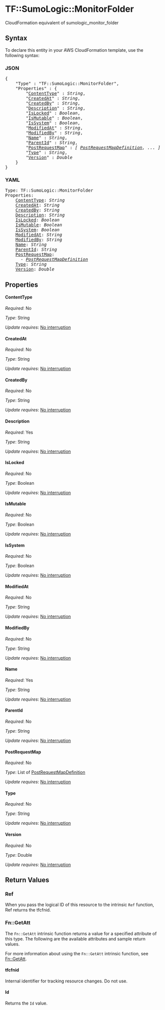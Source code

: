# TF::SumoLogic::MonitorFolder

CloudFormation equivalent of sumologic_monitor_folder

## Syntax

To declare this entity in your AWS CloudFormation template, use the following syntax:

### JSON

<pre>
{
    "Type" : "TF::SumoLogic::MonitorFolder",
    "Properties" : {
        "<a href="#contenttype" title="ContentType">ContentType</a>" : <i>String</i>,
        "<a href="#createdat" title="CreatedAt">CreatedAt</a>" : <i>String</i>,
        "<a href="#createdby" title="CreatedBy">CreatedBy</a>" : <i>String</i>,
        "<a href="#description" title="Description">Description</a>" : <i>String</i>,
        "<a href="#islocked" title="IsLocked">IsLocked</a>" : <i>Boolean</i>,
        "<a href="#ismutable" title="IsMutable">IsMutable</a>" : <i>Boolean</i>,
        "<a href="#issystem" title="IsSystem">IsSystem</a>" : <i>Boolean</i>,
        "<a href="#modifiedat" title="ModifiedAt">ModifiedAt</a>" : <i>String</i>,
        "<a href="#modifiedby" title="ModifiedBy">ModifiedBy</a>" : <i>String</i>,
        "<a href="#name" title="Name">Name</a>" : <i>String</i>,
        "<a href="#parentid" title="ParentId">ParentId</a>" : <i>String</i>,
        "<a href="#postrequestmap" title="PostRequestMap">PostRequestMap</a>" : <i>[ <a href="postrequestmapdefinition.md">PostRequestMapDefinition</a>, ... ]</i>,
        "<a href="#type" title="Type">Type</a>" : <i>String</i>,
        "<a href="#version" title="Version">Version</a>" : <i>Double</i>
    }
}
</pre>

### YAML

<pre>
Type: TF::SumoLogic::MonitorFolder
Properties:
    <a href="#contenttype" title="ContentType">ContentType</a>: <i>String</i>
    <a href="#createdat" title="CreatedAt">CreatedAt</a>: <i>String</i>
    <a href="#createdby" title="CreatedBy">CreatedBy</a>: <i>String</i>
    <a href="#description" title="Description">Description</a>: <i>String</i>
    <a href="#islocked" title="IsLocked">IsLocked</a>: <i>Boolean</i>
    <a href="#ismutable" title="IsMutable">IsMutable</a>: <i>Boolean</i>
    <a href="#issystem" title="IsSystem">IsSystem</a>: <i>Boolean</i>
    <a href="#modifiedat" title="ModifiedAt">ModifiedAt</a>: <i>String</i>
    <a href="#modifiedby" title="ModifiedBy">ModifiedBy</a>: <i>String</i>
    <a href="#name" title="Name">Name</a>: <i>String</i>
    <a href="#parentid" title="ParentId">ParentId</a>: <i>String</i>
    <a href="#postrequestmap" title="PostRequestMap">PostRequestMap</a>: <i>
      - <a href="postrequestmapdefinition.md">PostRequestMapDefinition</a></i>
    <a href="#type" title="Type">Type</a>: <i>String</i>
    <a href="#version" title="Version">Version</a>: <i>Double</i>
</pre>

## Properties

#### ContentType

_Required_: No

_Type_: String

_Update requires_: [No interruption](https://docs.aws.amazon.com/AWSCloudFormation/latest/UserGuide/using-cfn-updating-stacks-update-behaviors.html#update-no-interrupt)

#### CreatedAt

_Required_: No

_Type_: String

_Update requires_: [No interruption](https://docs.aws.amazon.com/AWSCloudFormation/latest/UserGuide/using-cfn-updating-stacks-update-behaviors.html#update-no-interrupt)

#### CreatedBy

_Required_: No

_Type_: String

_Update requires_: [No interruption](https://docs.aws.amazon.com/AWSCloudFormation/latest/UserGuide/using-cfn-updating-stacks-update-behaviors.html#update-no-interrupt)

#### Description

_Required_: Yes

_Type_: String

_Update requires_: [No interruption](https://docs.aws.amazon.com/AWSCloudFormation/latest/UserGuide/using-cfn-updating-stacks-update-behaviors.html#update-no-interrupt)

#### IsLocked

_Required_: No

_Type_: Boolean

_Update requires_: [No interruption](https://docs.aws.amazon.com/AWSCloudFormation/latest/UserGuide/using-cfn-updating-stacks-update-behaviors.html#update-no-interrupt)

#### IsMutable

_Required_: No

_Type_: Boolean

_Update requires_: [No interruption](https://docs.aws.amazon.com/AWSCloudFormation/latest/UserGuide/using-cfn-updating-stacks-update-behaviors.html#update-no-interrupt)

#### IsSystem

_Required_: No

_Type_: Boolean

_Update requires_: [No interruption](https://docs.aws.amazon.com/AWSCloudFormation/latest/UserGuide/using-cfn-updating-stacks-update-behaviors.html#update-no-interrupt)

#### ModifiedAt

_Required_: No

_Type_: String

_Update requires_: [No interruption](https://docs.aws.amazon.com/AWSCloudFormation/latest/UserGuide/using-cfn-updating-stacks-update-behaviors.html#update-no-interrupt)

#### ModifiedBy

_Required_: No

_Type_: String

_Update requires_: [No interruption](https://docs.aws.amazon.com/AWSCloudFormation/latest/UserGuide/using-cfn-updating-stacks-update-behaviors.html#update-no-interrupt)

#### Name

_Required_: Yes

_Type_: String

_Update requires_: [No interruption](https://docs.aws.amazon.com/AWSCloudFormation/latest/UserGuide/using-cfn-updating-stacks-update-behaviors.html#update-no-interrupt)

#### ParentId

_Required_: No

_Type_: String

_Update requires_: [No interruption](https://docs.aws.amazon.com/AWSCloudFormation/latest/UserGuide/using-cfn-updating-stacks-update-behaviors.html#update-no-interrupt)

#### PostRequestMap

_Required_: No

_Type_: List of <a href="postrequestmapdefinition.md">PostRequestMapDefinition</a>

_Update requires_: [No interruption](https://docs.aws.amazon.com/AWSCloudFormation/latest/UserGuide/using-cfn-updating-stacks-update-behaviors.html#update-no-interrupt)

#### Type

_Required_: No

_Type_: String

_Update requires_: [No interruption](https://docs.aws.amazon.com/AWSCloudFormation/latest/UserGuide/using-cfn-updating-stacks-update-behaviors.html#update-no-interrupt)

#### Version

_Required_: No

_Type_: Double

_Update requires_: [No interruption](https://docs.aws.amazon.com/AWSCloudFormation/latest/UserGuide/using-cfn-updating-stacks-update-behaviors.html#update-no-interrupt)

## Return Values

### Ref

When you pass the logical ID of this resource to the intrinsic `Ref` function, Ref returns the tfcfnid.

### Fn::GetAtt

The `Fn::GetAtt` intrinsic function returns a value for a specified attribute of this type. The following are the available attributes and sample return values.

For more information about using the `Fn::GetAtt` intrinsic function, see [Fn::GetAtt](https://docs.aws.amazon.com/AWSCloudFormation/latest/UserGuide/intrinsic-function-reference-getatt.html).

#### tfcfnid

Internal identifier for tracking resource changes. Do not use.

#### Id

Returns the <code>Id</code> value.

